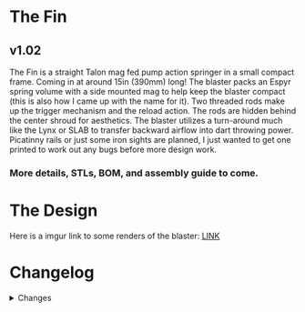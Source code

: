 # The Fin
## v1.02

The Fin is a straight Talon mag fed pump action springer in a small compact frame. Coming in at around 15in (390mm) long! The blaster packs an Espyr spring volume with a side mounted mag to help keep the blaster compact (this is also how I came up with the name for it). Two threaded rods make up the trigger mechanism and the reload action. The rods are hidden behind the center shroud for aesthetics. The blaster utilizes a turn-around much like the Lynx or SLAB to transfer backward airflow into dart throwing power. Picatinny rails or just some iron sights are planned, I just wanted to get one printed to work out any bugs before more design work.

### More details, STLs, BOM, and assembly guide to come.

# The Design

Here is a imgur link to some renders of the blaster: [LINK](https://imgur.com/a/9urtGti)

# Changelog
<details>
<summary>Changes</summary>

- 12-20-2022: Updates After Second Build
  1. Updated Parts 
     - **Grip Core**
       - Implement new trigger spring design
     - **Grip Core Plate**
       -  Implement new trigger spring design
     - **Pusher**
       - New keyway design
     - **Turn Around**
       - Update slot for new keyway design on *Pusher*
     - **Turn Around Spacer**
       - Update slot for new keyway design on *Pusher*
       - Update clearance for *Pump Grip*
     - **Magwell**
       - Update slot for new keyway design on *Pusher*
     - **Magwell Top**
       - Update slot for new keyway design on *Pusher*
     - **Center Block**
       - Update clearance for *Pump Grip*
     - **Pump Grip Core**
       - Add cutaway to give access to screws attaching *Reload Block* to *Plunger Catch Cylinder* (Makes assembly easier)
     - **Reload Block**
       - Add clearance between *Reload Block* and *Front Spacer*
     - **Front Spacer**
       - Add clearance between *Front Spacer*, *Reload Block*, and *Plunger Cylinder Catch*
  2. New Parts
     - **Plunger Catch - Medium**
       - Keyway in the *Plunger Catch* cut in half
       - Use if your tigger is too hard to pull because of the compressed spring force on the *Plunger Catch*
- 12-15-2022: Huge Design and Clearance update.
  1. Updated Parts
     - **Center Block**
       - Formerly *Plunger Lock Block*
       - Updated screw holes, support bar, and barrel clearance
       - Added chamfer for easy plunger tube insertion
       - Added clearance for Pump Grip
     - **Front Spacer**
       - Updated support bar and barrel clearance
       - Updated clearance for trigger catch
     - **Fronter Spacer**
       - Updated support bar and barrel clearance
     - **Grip Core**
       - Decreased internal support structure to save plastic
       - Updated screw hole clearance
     - **Grip Core Plate**
       - Added clearance between Grip Core and Grip Core Plate
       - Added support structure to keep trigger way square
       - Updated screw hole clearance
     - **Grip Left**
       - Updated screw hole clearance
       - Updated Google Drive file link
     - **Grip Right**
       - Updated screw hole clearance
       - Updated Google Drive file link
     - **Mag Release**
       - Added clearance between Mag Release, Magwell, and Magazine
       - Updated screw hole clearance
     - **Magwell**
       - Added clearance for Magazine
       - Adjusted Trigger Bracket clearance
       - Updated screw hole clearance
     - **Magwell Top**
       - Added features to make part easier to print
       - Removed part of bracket that interfered with Turn Around
       - Updated screw support structure between Magwell Top and Turn Around
       - Updated clearance for Magazine lips
       - Updated clearance for screw holes and Pusher
     - **Nose**
       - Updated support bar and barrel clearance
     - **Plunger Catch**
       - Formerly *Plunger Catch Release*
       - Redesigned for new square Plunger Shaft
     - **Plunger Catch Cylinder**
       - Formerly *Plunger Cap Cylinder*
       - Added clearance for new Plunger Shaft
       - Updated screw hole clearance
     - **Pump Grip**
       - Removed some structure to make clearance for screw heads off of the Center Block
       - Updated screw holes and support bar clearance
       - Updated Google Drive file link
     - **Pump Grip Core**
       - Removed some extra structure to save plastic
       - Updated screw holes and support bar clearance
     - **Pusher**
       - Added clearance between Pusher, Magwell, and Magwell Top
       - Updated screw hole clearance
     - **Ram Bracket**
       - Moved screw head cut-out to accommodate new screw support structure on the Magwell Top and Turn Around
       - Updated screw hole clearance
     - **Reload Block**
       - Formerly *Plunger Cap Block*
       - Added clearance for Pump Grip and Spacers
       - Updated screw hole clearance
     - **Short Plunger Cup**
       - Modified part to accommodate new square Plunger Shaft
       - Added internal structure to support new square Plunger Shaft
       - Updated screw hole clearance
     - **Trigger Catch**
       - Updated threaded rod hole size
       - Modified ramp to accommodate new Plunger Catch
     - **Turn Around**
       - Removed O-Rings from plunger tube and barrel well
       - Updated screw support structure between Magwell Top and Turn Around
       - Adjusted Trigger Bracket and Pusher clearance
       - Updated screw holes, support bar, threaded rod, and barrel clearance
     - **Turn Around Spacer**
       - Updated support bar, threaded rod, and barrel clearance
       - Adjusted Pusher clearance
  2. New Parts
     - **Plunger Cap**
       - Removed shaft from Short Plunger
       - Added structure to attach Plunger Shaft
       - Changed 3 1/2 inch machine screw to 2 inch, Still #10-32
       - Adjusted O-ring clearance
     - **Plunger Shaft**
       - New square shaft and key
  3. Removed Parts
     - **Short Plunger**
       - Split into Plunger Cap and Plunger Shaft
       - Old design did not withstand the forces of a compressed K25 spring
- 12-05-2022: Added drill stencil STL files for support bars
- 12-04-2022: Initial Release
</details>

<!-- BOM -->

<!-- Assembly Video -->

<!-- Q&A -->
